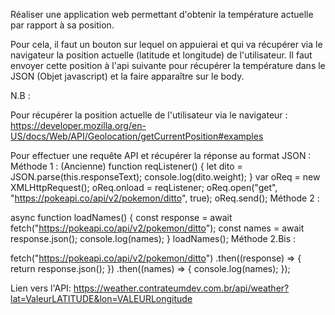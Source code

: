 Réaliser une application web permettant d'obtenir la température actuelle par rapport à sa position.

Pour cela, il faut un bouton sur lequel on appuierai et qui va récupérer via le navigateur la position actuelle (latitude et longitude) de l'utilisateur. Il faut envoyer cette position à l'api suivante pour récupérer la température dans le JSON (Objet javascript) et la faire apparaître sur le body.

N.B : 

Pour récupérer la position actuelle de l'utilisateur via le navigateur : 
https://developer.mozilla.org/en-US/docs/Web/API/Geolocation/getCurrentPosition#examples

Pour effectuer une requête API et récupérer la réponse au format JSON :
Méthode 1 : (Ancienne)
function reqListener() {
  let dito = JSON.parse(this.responseText);
  console.log(dito.weight);
}
var oReq = new XMLHttpRequest();
oReq.onload = reqListener;
oReq.open("get", "https://pokeapi.co/api/v2/pokemon/ditto&quot;, true);
oReq.send();
Méthode 2 : 

async function loadNames() {
  const response = await fetch("https://pokeapi.co/api/v2/pokemon/ditto&quot;);
  const names = await response.json();
  console.log(names);
}
loadNames();
Méthode 2.Bis : 

fetch("https://pokeapi.co/api/v2/pokemon/ditto&quot;)
  .then((response) => {
    return response.json();
  })
  .then((names) => {
    console.log(names);
  });


Lien vers l'API:
https://weather.contrateumdev.com.br/api/weather?lat=ValeurLATITUDE&lon=VALEURLongitude
